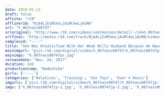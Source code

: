 ```yaml
---
date: 2019-01-13
draft: false
affsite: "r18"
afflinkr18: "NjA4LjEuMS4xLjAuMC4wLjAuMA"
url: "h_067nass00747"
urloriginal: "http://www.r18.com/videos/vod/movies/detail/-/id=h_067nass00747"
urlfinal: "http://media.r18.com/track/NjA4LjEuMS4xLjAuMC4wLjAuMA/videos/vod/movies/detail/-/id=h_067nass00747"
samplevid: "----"
title: "She Was Unsatisfied With Her Weak Willy Husband Because He Wasn't Getting His Business Done In The Bedroom, So Now She's Furiously Cumming Over And Over With Her Father-In-Law And His Piston Pumping Penis!"
mainimgurl: "pics.r18.com/digital/video/h_067nass00747/h_067nass00747ps.jpg"
mainimgs: "h_067nass00747ps.jpg"
releasedate: "Nov. 24, 2017"
duration: 240
productioncomp: "Nadeshiko"
girls: ['----']
categories: ['Relatives', 'Training', 'Sex Toys', 'Over 4 Hours']
imgurls: ['pics.r18.com/digital/video/h_067nass00747/h_067nass00747jp-1.jpg', 'pics.r18.com/digital/video/h_067nass00747/h_067nass00747jp-2.jpg', 'pics.r18.com/digital/video/h_067nass00747/h_067nass00747jp-3.jpg', 'pics.r18.com/digital/video/h_067nass00747/h_067nass00747jp-4.jpg', 'pics.r18.com/digital/video/h_067nass00747/h_067nass00747jp-5.jpg', 'pics.r18.com/digital/video/h_067nass00747/h_067nass00747jp-6.jpg', 'pics.r18.com/digital/video/h_067nass00747/h_067nass00747jp-7.jpg', 'pics.r18.com/digital/video/h_067nass00747/h_067nass00747jp-8.jpg', 'pics.r18.com/digital/video/h_067nass00747/h_067nass00747jp-9.jpg', 'pics.r18.com/digital/video/h_067nass00747/h_067nass00747jp-10.jpg', 'pics.r18.com/digital/video/h_067nass00747/h_067nass00747jp-11.jpg', 'pics.r18.com/digital/video/h_067nass00747/h_067nass00747jp-12.jpg', 'pics.r18.com/digital/video/h_067nass00747/h_067nass00747jp-13.jpg', 'pics.r18.com/digital/video/h_067nass00747/h_067nass00747jp-14.jpg', 'pics.r18.com/digital/video/h_067nass00747/h_067nass00747jp-15.jpg', 'pics.r18.com/digital/video/h_067nass00747/h_067nass00747jp-16.jpg', 'pics.r18.com/digital/video/h_067nass00747/h_067nass00747jp-17.jpg', 'pics.r18.com/digital/video/h_067nass00747/h_067nass00747jp-18.jpg', 'pics.r18.com/digital/video/h_067nass00747/h_067nass00747jp-19.jpg', 'pics.r18.com/digital/video/h_067nass00747/h_067nass00747jp-20.jpg']
imgs: ['h_067nass00747jp-1.jpg', 'h_067nass00747jp-2.jpg', 'h_067nass00747jp-3.jpg', 'h_067nass00747jp-4.jpg', 'h_067nass00747jp-5.jpg', 'h_067nass00747jp-6.jpg', 'h_067nass00747jp-7.jpg', 'h_067nass00747jp-8.jpg', 'h_067nass00747jp-9.jpg', 'h_067nass00747jp-10.jpg', 'h_067nass00747jp-11.jpg', 'h_067nass00747jp-12.jpg', 'h_067nass00747jp-13.jpg', 'h_067nass00747jp-14.jpg', 'h_067nass00747jp-15.jpg', 'h_067nass00747jp-16.jpg', 'h_067nass00747jp-17.jpg', 'h_067nass00747jp-18.jpg', 'h_067nass00747jp-19.jpg', 'h_067nass00747jp-20.jpg']
---
```

